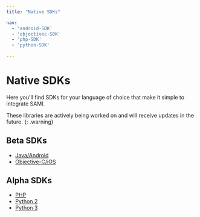 ```yaml
---
title: "Native SDKs"

nav:
  - 'android-SDK'
  - 'objectivec-SDK'
  - 'php-SDK'
  - 'python-SDK'
 
---
```


# Native SDKs

Here you'll find SDKs for your language of choice that make it simple to integrate SAMI.

These libraries are actively being worked on and will receive updates in the future.
 {: .warning}

## Beta SDKs

- [Java/Android](/sami/native-SDKs/android-SDK.html)
- [Objective-C/iOS](/sami/native-SDKs/objectivec-SDK.html)

## Alpha SDKs

- [PHP](/sami/native-SDKs/php-SDK.html)
- [Python 2](/sami/native-SDKs/python-SDK.html)
- [Python 3](http://github.com/samsungsamiio/sami-python3)